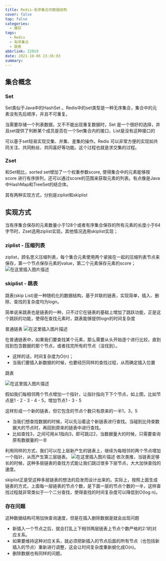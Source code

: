 ```yaml
---
title: Redis-有序集合的数据结构
cover: false
top: false
categories:
  - 缓存
tags:
  - Redis
  - 有序集合
  - 跳表
abbrlink: 22919
date: 2021-10-06 23:36:03
summary:
---
```


## 集合概念
### Set
Set类似于Java中的HashSet 。Redis中的set类型是一种无序集合，集合中的元
素没有先后顺序，并且不可重复。

当需要存储一个列表数据，又不不能出现重复数据时，Set 是一个很好的选择，并且set提供了判断某个成员是否在一个Set集合内的接口，List是没有这种接口的

可以基于set轻易实现交集、并集、差集的操作。Redis 可以非常方便的实现如共同关注、共同粉丝、共同喜好等功能。这个过程也就是求交集的过程。

### Zset
和Set相比，sorted set增加了一个权重参数score, 使得集合中的元素能够按score
进行有序排列，还可以通过score的范围来获取元素的列表。有点像是Java中HashMap和TreeSet的结合体。

其有两种实现方式，分别是ziplist和skiplist

## 实现方式
当有序集合保存的元素数量小于128个或者有序集合保存的所有元素的长度小于64字节时，Zset选用ziplist实现，其他情况选用skiplist实现；

### ziplist - 压缩列表
ziplist，顾名思义压缩列表，每个集合元素使用两个紧挨在一起的压缩列表节点来保存，第一个节点保存元素的value，第二个元素保存元素的score；
![在这里插入图片描述](https://img-blog.csdnimg.cn/c4876263c60945998016ba6c5f3e7889.png)
### skiplist - 跳表
跳表(skip List)是一种随机化的数据结构，基于并联的链表，实现简单，插入、删除、查找的复杂度均为logn。

简单说来跳表也是链表的一种，只不过它在链表的基础上增加了跳跃功能，正是这个跳跃的功能，使得在查找元素时，跳表能够提供logn的时间复杂度

普通链表
![在这里插入图片描述](https://img-blog.csdnimg.cn/92511fe8120b48a1af0a80a8a2c0f349.png)

在普通链表中，如果我们要查找某个元素，那么需要从头开始逐个进行比较，直到找到包含数据的那个节点，或者找完所有的节点（没找到）。
- 这样的话，时间复杂度为O(n)；
- 当我们要插入新数据的时候，也要经历同样的查找过程，从而确定插入位置

跳表

![在这里插入图片描述](https://img-blog.csdnimg.cn/01ce37da07c940b6b717e644c524d5f4.png?x-oss-process=image/watermark,type_ZHJvaWRzYW5zZmFsbGJhY2s,shadow_50,text_Q1NETiBA5LiA5rGf5rqq5rC0,size_20,color_FFFFFF,t_70,g_se,x_16)

假如我们每相邻两个节点增加一个指针，让指针指向下下个节点，如上图，比如节点是1 - 2 - 3 - 4 - 5，增加节点1 - 3 - 5

这样形成一个新的链表，但它包含的节点个数只有原来的一半1，3，5
- 当我们想查找数据的时候，可以先沿着这个新链表进行查找。当碰到比待查数据大的节点时，再回到原来的链表中进行查找。
- 比如查找3，之间可用从1指向3，即可跳过2，当数据量大的时候，只需要查询原有数据量的一半

利用同样的方式，我们可以在上层新产生的链表上，继续为每相邻的两个节点增加一个指针，从而产生第三层链表。
![在这里插入图片描述](https://img-blog.csdnimg.cn/9e80530dd5324377ae5aa097a26751a4.png)
依次类推，当链表足够长的时候，这种多层链表的查找方式能让我们跳过很多下层节点，大大加快查找的速度。

skiplist正是受这种多层链表的想法的启发而设计出来的。实际上，按照上面生成链表的方式，上面每一层链表的节点个数，是下面一层的节点个数的一半，这样查找过程就非常类似于一个二分查找，使得查找的时间复杂度可以降低到O(log n)。
### 存在问题
这种数据结构可用加快查询速度，但是在插入删除数据是就会出现问题
- 新插入一个节点之后，就会打乱上下相邻两层链表上节点个数严格的2:1的对应关系。
- 如果要维持这种对应关系，就必须把新插入的节点后面的所有节点（也包括新插入的节点）重新进行调整，这会让时间复杂度重新蜕化成O(n)。
- 删除数据也有同样的问题。


